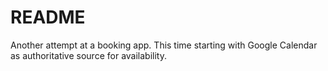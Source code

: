 # README

Another attempt at a booking app. This time starting with Google Calendar as authoritative source for availability.